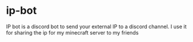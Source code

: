 # ip-bot
IP bot is a discord bot to send your external IP to a discord channel. I use it for sharing the ip for my minecraft server to my friends
